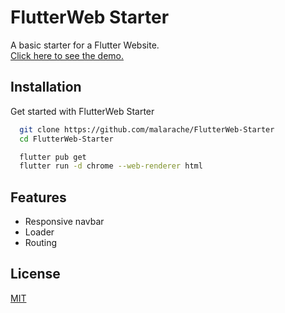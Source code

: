 
# FlutterWeb Starter

A basic starter for a Flutter Website.  
[Click here to see the demo.](https://flutterwebstarter-malarache.surge.sh)
## Installation

Get started with FlutterWeb Starter

```bash
  git clone https://github.com/malarache/FlutterWeb-Starter
  cd FlutterWeb-Starter
```
```bash
  flutter pub get
  flutter run -d chrome --web-renderer html
```
    
## Features

- Responsive navbar
- Loader
- Routing


## License

[MIT](https://github.com/malarache/FlutterWeb-Starter/blob/main/LICENSE)


